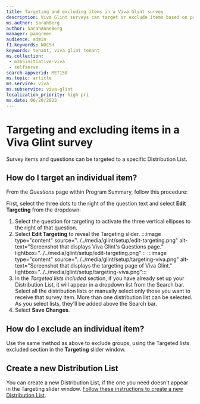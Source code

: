 ```yaml
---
title: Targeting and excluding items in a Viva Glint survey 
description: Viva Glint surveys can target or exclude items based on predefined Distribution Lists. 
ms.author: SarahBerg
author: SarahAnneBerg
manager: pamgreen
audience: admin
f1.keywords: NOCSH
keywords: tenant, viva glint tenant
ms.collection: 
 - m365initiative-viva
 - selfserve
search-appverid: MET150
ms.topic: article
ms.service: viva
ms.subservice: viva-glint
localization_priority: high pri
ms.date: 06/20/2023
---
```


# Targeting and excluding items in a Viva Glint survey

Survey items and questions can be targeted to a specific Distribution List.

## How do I target an individual item?

From the *Questions* page within Program Summary, follow this procedure:

First, select the three dots to the right of the question text and select **Edit Targeting** from the dropdown: 

1. Select the question for targeting to activate the three vertical ellipses to the right of that question.  
2. Select **Edit Targeting** to reveal the Targeting slider.
   :::image type="content" source="../../media/glint/setup/edit-targeting.png" alt-text="Screenshot that displays Viva Glint's Questions page." lightbox="../../media/glint/setup/edit-targeting.png":::
   :::image type="content" source="../../media/glint/setup/targeting-viva.png" alt-text="Screenshot that displays the targeting page of Viva Glint." lightbox="../../media/glint/setup/targeting-viva.png":::
3. In the *Targeted lists included* section, if you have already set up your Distribution List, it will appear in a dropdown list from the Search bar. Select all the distribution lists or manually select only those you want to receive that survey item. More than one distribution list can be selected. As you select lists, they'll be added above the Search bar.
4. Select **Save Changes**.

## How do I exclude an individual item?

Use the same method as above to exclude groups, using the Targeted lists excluded section in the **Targeting** slider window.

## Create a new Distribution List 

You can create a new Distribution List, if the one you need doesn't appear in the Targeting slider window. [Follow these instructions to create a new Distribution List](https://go.microsoft.com/fwlink/?linkid=2230917).